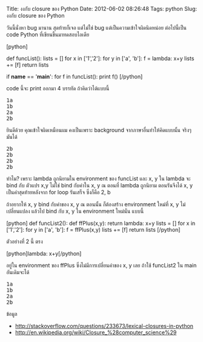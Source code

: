Title: งงกับ closure ของ Python 
Date: 2012-06-02 08:26:48
Tags: python 
Slug: งงกับ closure ของ Python 


วันนี้นั่งหา bug มานาน สุดท้ายก็เจอ แต่ไม่ใช่ bug แต่เป็นความเข้าใจผิดนิดหน่อย ต่อไปนี้เป็น code Python ที่เขียนขึ้นมาทดสอบไอเดีย

[python]

def funcList():
    lists = []
    for x in ['1','2']:
        for y in ['a', 'b']:
            f = lambda: x+y
            lists += [f]
    return lists

if __name__ == '__main__':
    for f in funcList():
        print f()
[/python]

code นี้จะ print ออกมา 4 บรรทัด ถ้าคิดว่าได้แบบนี้
<pre>1a
1b
2a
2b</pre>
ยินดีด้วย คุณเข้าใจผิดเหมือนผม คงเป็นเพราะ background จากภาษาอื่นทำให้คิดแบบนั้น จริงๆมันได้
<pre>2b
2b
2b
2b</pre>
ทำไม? เพราะ lambda ถูกนิยามใน environment ของ funcList และ x, y ใน lambda จะ bind กับ ตัวแปร x,y ไม่ใช่ bind กับค่าใน x, y ณ ตอนที่ lambda ถูกนิยาม ตอนรันจึงได้ x, y เป็นค่าสุดท้ายหลังจาก for loop รันเสร็จ ซึ่งก็คือ 2, b

ถ้าอยากให้ x, y bind กับค่าของ x, y ณ ตอนนั้น ก็ต้องสร้าง environment ใหม่ที่ x, y ไม่เปลี่ยนแปลง แล้วไป bind กับ x, y ใน environment ใหม่นั่น แบบนี้

[python]
def funcList2():
    def ffPlus(x,y):
        return lambda: x+y
    lists = []
    for x in ['1','2']:
        for y in ['a', 'b']:
            f = ffPlus(x,y)
            lists += [f]
    return lists
[/python]

ตัวอย่างที่ 2 นี้ ตรง

[python]lambda: x+y[/python]

อยู่ใน environment ของ ffPlus ซึ่งไม่มีการเปลี่ยนค่าของ x, y เลย ถ้าใช้ funcList2 ใน main อันเดิมจะได้
<pre>1a
1b
2a
2b</pre>
ข้อมูล
<ul>
	<li><a href="http://stackoverflow.com/questions/233673/lexical-closures-in-python">http://stackoverflow.com/questions/233673/lexical-closures-in-python</a></li>
	<li><a href="http://en.wikipedia.org/wiki/Closure_%28computer_science%29">http://en.wikipedia.org/wiki/Closure_%28computer_science%29</a></li>
</ul>
